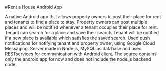 #Rent a House Android App
 
A native Android app that allows property owners to post their place for rent and tenants to find a place to stay. Property owners can post multiple places and will be notified whenever a tenant occupies their place for rent. Tenant can search for a place and save their search. Tenant will be notified if a new place is available which satisfies the saved search. Used push notifications for notifying tenant and property owner, using Google Cloud Messaging. Server made in Node.js, MySQL as database and used RESTservices for communication with Android client. The source contains only the android app for now and does not include the node.js backend code.